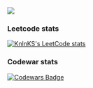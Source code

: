 <img src="https://img.shields.io/static/v1?label=hello&message=world&color=green?style=plastic&logo=appveyor" />































### Leetcode stats
[![KnlnKS's LeetCode stats](https://leetcode-stats-six.vercel.app/api?username=Marat01&theme=dark)](https://github.com/madushadhanushka/github-readme)

### Codewar stats
[![Codewars Badge](https://www.codewars.com/users/MaratSharshenaliev/badges/large)](https://www.codewars.com/users/MaratSharshenaliev)

